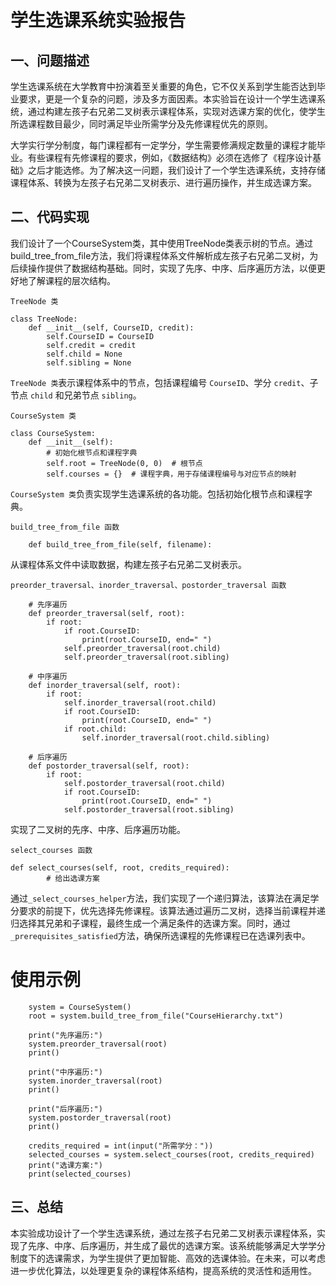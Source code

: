 # 学生选课系统实验报告
## 一、问题描述
学生选课系统在大学教育中扮演着至关重要的角色，它不仅关系到学生能否达到毕业要求，更是一个复杂的问题，涉及多方面因素。本实验旨在设计一个学生选课系统，通过构建左孩子右兄弟二叉树表示课程体系，实现对选课方案的优化，使学生所选课程数目最少，同时满足毕业所需学分及先修课程优先的原则。

大学实行学分制度，每门课程都有一定学分，学生需要修满规定数量的课程才能毕业。有些课程有先修课程的要求，例如，《数据结构》必须在选修了《程序设计基础》之后才能选修。为了解决这一问题，我们设计了一个学生选课系统，支持存储课程体系、转换为左孩子右兄弟二叉树表示、进行遍历操作，并生成选课方案。

## 二、代码实现
我们设计了一个CourseSystem类，其中使用TreeNode类表示树的节点。通过build_tree_from_file方法，我们将课程体系文件解析成左孩子右兄弟二叉树，为后续操作提供了数据结构基础。同时，实现了先序、中序、后序遍历方法，以便更好地了解课程的层次结构。

```TreeNode 类```
```
class TreeNode:
    def __init__(self, CourseID, credit):
        self.CourseID = CourseID
        self.credit = credit
        self.child = None
        self.sibling = None
```
```TreeNode 类```表示课程体系中的节点，包括课程编号 ```CourseID```、学分 ```credit```、子节点 ```child``` 和兄弟节点 ```sibling```。

``CourseSystem 类``
```
class CourseSystem:
    def __init__(self):
        # 初始化根节点和课程字典
        self.root = TreeNode(0, 0)  # 根节点
        self.courses = {}  # 课程字典，用于存储课程编号与对应节点的映射
```
```CourseSystem 类```负责实现学生选课系统的各功能。包括初始化根节点和课程字典。

```build_tree_from_file 函数```
```
    def build_tree_from_file(self, filename):
```
从课程体系文件中读取数据，构建左孩子右兄弟二叉树表示。

```preorder_traversal、inorder_traversal、postorder_traversal 函数```
```
    # 先序遍历
    def preorder_traversal(self, root):
        if root:
            if root.CourseID:
                print(root.CourseID, end=" ")
            self.preorder_traversal(root.child)
            self.preorder_traversal(root.sibling)

    # 中序遍历
    def inorder_traversal(self, root):
        if root:
            self.inorder_traversal(root.child)
            if root.CourseID:
                print(root.CourseID, end=" ")
            if root.child:
                self.inorder_traversal(root.child.sibling)

    # 后序遍历
    def postorder_traversal(self, root):
        if root:
            self.postorder_traversal(root.child)
            if root.CourseID:
                print(root.CourseID, end=" ")
            self.postorder_traversal(root.sibling)
```

实现了二叉树的先序、中序、后序遍历功能。

```select_courses 函数```
```
def select_courses(self, root, credits_required):
        # 给出选课方案
```
通过```_select_courses_helper```方法，我们实现了一个递归算法，该算法在满足学分要求的前提下，优先选择先修课程。该算法通过遍历二叉树，选择当前课程并递归选择其兄弟和子课程，最终生成一个满足条件的选课方案。同时，通过```_prerequisites_satisfied```方法，确保所选课程的先修课程已在选课列表中。


# 使用示例
```if __name__ == "__main__":
    system = CourseSystem()
    root = system.build_tree_from_file("CourseHierarchy.txt")

    print("先序遍历:")
    system.preorder_traversal(root)
    print()

    print("中序遍历:")
    system.inorder_traversal(root)
    print()

    print("后序遍历:")
    system.postorder_traversal(root)
    print()

    credits_required = int(input("所需学分：")) 
    selected_courses = system.select_courses(root, credits_required)
    print("选课方案:")
    print(selected_courses)
```
## 三、总结
本实验成功设计了一个学生选课系统，通过左孩子右兄弟二叉树表示课程体系，实现了先序、中序、后序遍历，并生成了最优的选课方案。该系统能够满足大学学分制度下的选课需求，为学生提供了更加智能、高效的选课体验。在未来，可以考虑进一步优化算法，以处理更复杂的课程体系结构，提高系统的灵活性和适用性。